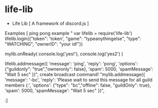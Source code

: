 # life-lib 

- Life Lib [ A framework of discord.js ] 


Examples [
ping pong example
"
var lifelib = require('life-lib')
lifelib.login({"token": 'token', "game": "typeanythingelse", "type": "WATCHING", "ownerID": "your id!"})

mylib.onReady( 
console.log('yes!'),
console.log('yes2')
)

lifelib.addmessage({
        'message': 'ping',
        'reply': 'pong',
        'options': {"guildonly": "true","owneronly": false},
        'spam': 5000,
        'spamMessage': "Wait 5 sec"
})",
create broadcast command!
"mylib.addmessage({
        'message': '-bc',
        'reply': 'Please wait to send this message for all guild members (:',
        'options': {"type": "bc","offline": false, "guildOnly": true},
        'spam': 5000,
        'spamMessage': "Wait 5 sec"
})",


:]
